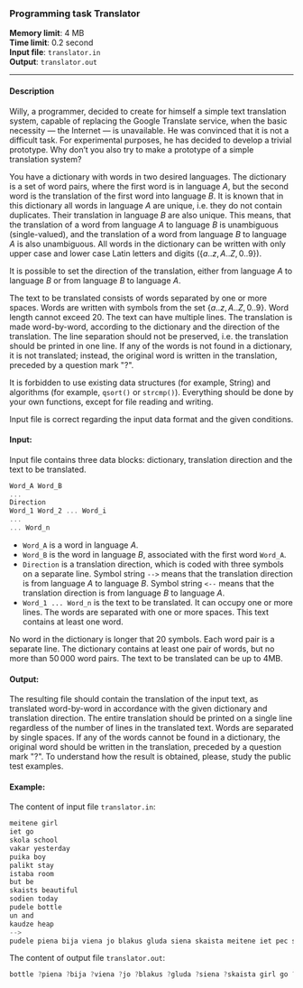 ### Programming task Translator

**Memory limit**: 4 MB  
**Time limit**: 0.2 second  
**Input file**: `translator.in`  
**Output**: `translator.out`

---

#### Description

Willy, a programmer, decided to create for himself a simple text translation system, capable of replacing the Google Translate service, when the basic necessity — the Internet — is unavailable. He was convinced that it is not a difficult task. For experimental purposes, he has decided to develop a trivial prototype. Why don’t you also try to make a prototype of a simple translation system?

You have a dictionary with words in two desired languages. The dictionary is a set of word pairs, where the first word is in language $A$, but the second word is the translation of the first word into language $B$. It is known that in this dictionary all words in language $A$ are unique, i.e. they do not contain duplicates. Their translation in language $B$ are also unique. This means, that the translation of a word from language $A$ to language $B$ is unambiguous (single-valued), and the translation of a word from language $B$ to language $A$ is also unambiguous. All words in the dictionary can be written with only upper case and lower case Latin letters and digits ($\{a..z,A..Z,0..9\}$).

It is possible to set the direction of the translation, either from language $A$ to language $B$ or from language $B$ to language $A$.

The text to be translated consists of words separated by one or more spaces. Words are written with symbols from the set $\{a..z,A..Z,0..9\}$. Word length cannot exceed $20$. The text can have multiple lines. The translation is made word-by-word, according to the dictionary and the direction of the translation. The line separation should not be preserved, i.e. the translation should be printed in one line. If any of the words is not found in a dictionary, it is not translated; instead, the original word is written in the translation, preceded by a question mark "?".

It is forbidden to use existing data structures (for example, String) and algorithms (for example, `qsort()` or `strcmp()`). Everything should be done by your own functions, except for file reading and writing.

Input file is correct regarding the input data format and the given conditions.

#### Input: 

Input file contains three data blocks: dictionary, translation direction and the text to be translated.

```c
Word_A Word_B
...
Direction
Word_1 Word_2 ... Word_i
...
... Word_n
```

* `Word_A` is a word in language $A$.
* `Word_B` is the word in language $B$, associated with the first word `Word_A`.
* `Direction` is a translation direction, which is coded with three symbols on a separate line. Symbol string `-->` means that the translation direction is from  language $A$ to language $B$. Symbol string `<--` means that the translation direction is from language $B$ to language $A$.
* `Word_1 ... Word_n` is the text to be translated. It can occupy one or more lines. The words are separated with one or more spaces. This text contains at least one word.

No word in the dictionary is longer that 20 symbols. Each word pair is a separate line. The dictionary contains at least one pair of words, but no more than $50\,000$ word pairs. The text to be translated can be up to 4MB.

#### Output:

The resulting file should contain the translation of the input text, as translated word-by-word in accordance with the given dictionary and translation direction. The entire translation should be printed on a single line regardless of the number of lines in the translated text. Words are separated by single spaces. If any of the words cannot be found in a dictionary, the original word should be written in the translation, preceded by a question mark "?". To understand how the result is obtained, please, study the public test examples.

#### Example:

The content of input file `translator.in`:

```c
meitene girl
iet go
skola school
vakar yesterday
puika boy
palikt stay
istaba room
but be
skaists beautiful
sodien today
pudele bottle
un and
kaudze heap
-->
pudele piena bija viena jo blakus gluda siena skaista meitene iet pec siena ko puika vakar un sodien plaut un kaudze kraut
```

The content of output file `translator.out`:

```c
bottle ?piena ?bija ?viena ?jo ?blakus ?gluda ?siena ?skaista girl go ?pec ?siena ?ko boy yesterday and today ?plaut and heap ?kraut
```
